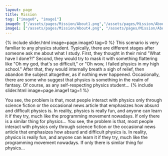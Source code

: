 ```yaml
---
layout: page
title: Mission
tag: ["image0", "image1"]
image0: ["/assets/pages/Mission/About1.png","/assets/pages/Mission/About2.png","/assets/pages/Mission/About3.png"]
image1: ["/assets/pages/Mission/About4.png", "/assets/pages/Mission/About5.png", "/assets/pages/Mission/About6.png", "/assets/pages/Mission/About7.png"]
---
```

{% include slider.html image=page.image0 tag=0 %}
This scenario is very familiar to any physics student. Typically, there are different stages after someone ask me about what I study. First, they thought in their mind "What have I done?!" Second, they would try to mask it with something flattering like "Oh my god, that's so difficult," or "Oh wow, I failed physics in my high school." After that, they would internally breath a sigh of relief, then abandon the subject altogether, as if nothing ever happened. Occasionally, there are some who suggest that physics is something in the realm of fantasy. Of course, as any self-respecting physics student...
{% include slider.html image=page.image1 tag=1 %}

You see, the problem is that, most people interact with physics only through science fiction or the occasional news article that emphasizes how absurd and difficult physics is. In reality, physics is really fun, and anyone can learn it if they try, much like the programming movement nowadays. If only there is a similar thing for physics... You see, the problem is that, most people interact with physics only through science fiction or the occasional news article that emphasizes how absurd and difficult physics is. In reality, physics is really fun, and anyone can learn it if they try, much like the programming movement nowadays. If only there is similar thing for physics... 
